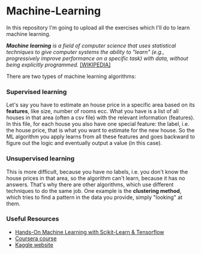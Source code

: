 # Machine-Learning
In this repository I'm going to upload all the exercises which I'll do to learn machine learning.

***Machine learning** is a field of computer science that uses statistical techniques to give computer systems the ability to "learn" (e.g., progressively improve performance on a specific task) with data, without being explicitly programmed.*  [[WIKIPEDIA]](https://en.wikipedia.org/wiki/Machine_learning)

There are two types of machine learning algorithms:

### Supervised learning
Let's say you have to estimate an house price in a specific area based on its **features**, like size, number of rooms ecc.
What you have is a list of all houses in that area (often a csv file) with the relevant information (features).
In this file, for each house you also have one special feature: the label, i.e. the house price, that is what you want to estimate for the new house.
So the ML algorithm you apply learns from all these features and goes backward to figure out the logic and eventually output a value (in this case).

### Unsupervised learning
This is more difficult, because you have no labels, i.e. you don't know the house prices in that area, so the algorithm can't learn, because it has no answers.
That's why there are other algorithms, which use different techniques to do the same job. One example is the **clustering method**, which tries to find a pattern in the data you provide, simply "looking" at them.

### Useful Resources

- [Hands-On Machine Learning with Scikit-Learn & Tensorflow](https://www.amazon.com/Hands-Machine-Learning-Scikit-Learn-TensorFlow/dp/1492032646)
- [Coursera course](https://www.coursera.org/courses?query=machine%20learning)
- [Kaggle website](https://www.kaggle.com/)